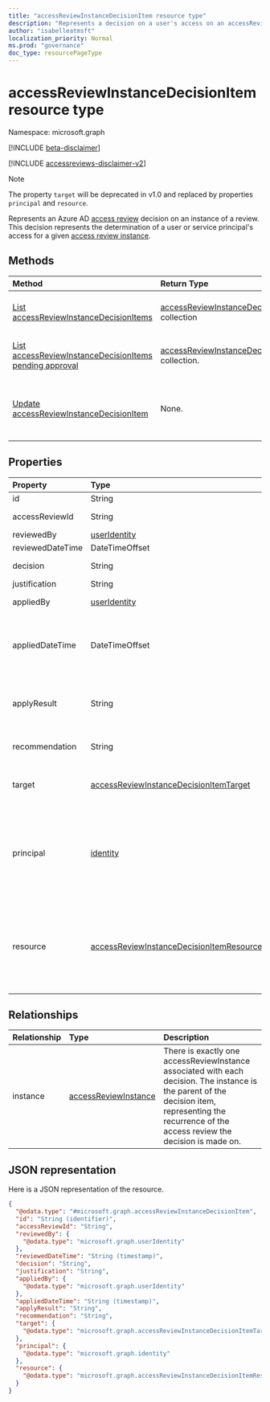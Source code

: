 ```yaml
---
title: "accessReviewInstanceDecisionItem resource type"
description: "Represents a decision on a user's access on an accessReviewInstance."
author: "isabelleatmsft"
localization_priority: Normal
ms.prod: "governance"
doc_type: resourcePageType
---
```


# accessReviewInstanceDecisionItem resource type

Namespace: microsoft.graph

[!INCLUDE [beta-disclaimer](../../includes/beta-disclaimer.md)]

[!INCLUDE [accessreviews-disclaimer-v2](../../includes/accessreviews-disclaimer-v2.md)]

>[!NOTE]
>The property `target` will be deprecated in v1.0 and replaced by properties `principal` and `resource`.

Represents an Azure AD [access review](accessreviewsv2-root.md) decision on an instance of a review. This decision represents the determination of a user or service principal's access for a given [access review instance](accessreviewinstance.md).

## Methods

| Method | Return Type | Description |
|:---------------|:--------|:----------|
|[List accessReviewInstanceDecisionItems](../api/accessreviewinstancedecisionitem-list.md) | [accessReviewInstanceDecisionItem](accessreviewinstancedecisionitem.md) collection | Lists every accessReviewInstanceDecisionItem for a specific accessReviewInstance. |
|[List accessReviewInstanceDecisionItems pending approval](../api/accessreviewinstancedecisionitem-listpendingapproval.md) | [accessReviewInstanceDecisionItem](accessreviewinstancedecisionitem.md) collection. | Get all accessReviewInstanceDecisionItems assigned to the calling user, for a specific accessReviewInstance. |
|[Update accessReviewInstanceDecisionItem](../api/accessreviewinstancedecisionitem-update.md) | None. | For any accessReviewInstanceDecisionItems that the calling user is assigned a reviewer on, calling user can record a decision by patching the decision object. |

## Properties
| Property | Type |  Description |
| :---------------| :---- | :---------- |
| id | String | The identifier of the decision. |
| accessReviewId | String | The identifier of the accessReviewInstance parent. |
| reviewedBy | [userIdentity](useridentity.md) | The identifier of the reviewer. |
| reviewedDateTime | DateTimeOffset | The timestamp when the review occurred. |
| decision | String | Result of the review. Possible values: `Approve`, `Deny`, `NotReviewed`, or `DontKnow`. |
| justification | String | The review decision justification. |
| appliedBy | [userIdentity](useridentity.md) | The identifier of the user who applied the decision. |
| appliedDateTime | DateTimeOffset | The timestamp when the approval decision was applied. The DatetimeOffset type represents date and time information using ISO 8601 format and is always in UTC time. For example, midnight UTC on Jan 1, 2014 is `2014-01-01T00:00:00Z`.|
| applyResult | String | The result of applying the decision. Possible values: `New`, `AppliedSuccessfully`, `AppliedWithUnknownFailure`, `AppliedSuccessfullyButObjectNotFound` and `ApplyNotSupported`.|
| recommendation | String | A system-generated recommendation for the approval decision. Possible values: `Approve`, `Deny`, or `NoInfoAvailable`.  |
| target | [accessReviewInstanceDecisionItemTarget](accessreviewinstancedecisionitemtarget.md)  | The target of this specific decision. Decision targets can be of different types – each one with its own specific properties. See [accessReviewInstanceDecisionItemTarget](accessreviewinstancedecisionitemtarget.md). |
|principal|[identity](../resources/identity.md)|Every decision item in an access review represents a principal's access to a resource. This property represents details of the principal. For example, if a decision item represents access of User "Bob" to Group "Sales" - The principal is "Bob" and the resource is "Sales". Principals can be of two types - userIdentity and servicePrincipalIdentity.|
|resource|[accessReviewInstanceDecisionItemResource](../resources/accessreviewinstancedecisionitemresource.md)|Every decision item in an access review represents a principal's access to a resource. This property represents details of the resource. For example, if a decision item represents access of User "Bob" to Group "Sales" - The principal is Bob and the resource is "Sales". Resources can be of multiple types. See [accessReviewInstanceDecisionItemResource](../resources/accessreviewinstancedecisionitemresource.md)|

## Relationships

| Relationship | Type	|Description|
|:---------------|:--------|:----------|
| instance |[accessReviewInstance](accessreviewinstance.md) | There is exactly one accessReviewInstance associated with each decision. The instance is the parent of the decision item, representing the recurrence of the access review the decision is made on. |


## JSON representation

Here is a JSON representation of the resource.

<!-- {
  "blockType": "resource",
  "keyProperty": "id",
  "@odata.type": "microsoft.graph.accessReviewInstanceDecisionItem",
  "openType": true
}
-->

```json
{
  "@odata.type": "#microsoft.graph.accessReviewInstanceDecisionItem",
  "id": "String (identifier)",
  "accessReviewId": "String",
  "reviewedBy": {
    "@odata.type": "microsoft.graph.userIdentity"
  },
  "reviewedDateTime": "String (timestamp)",
  "decision": "String",
  "justification": "String",
  "appliedBy": {
    "@odata.type": "microsoft.graph.userIdentity"
  },
  "appliedDateTime": "String (timestamp)",
  "applyResult": "String",
  "recommendation": "String",
  "target": {
    "@odata.type": "microsoft.graph.accessReviewInstanceDecisionItemTarget"
  },
  "principal": {
    "@odata.type": "microsoft.graph.identity"
  },
  "resource": {
    "@odata.type": "microsoft.graph.accessReviewInstanceDecisionItemResource"
  }
}
```

<!--
{
  "type": "#page.annotation",
  "description": "accessReviewInstanceDecisionItem resource",
  "keywords": "",
  "section": "documentation",
  "tocPath": "",
  "suppressions": []
}
-->
